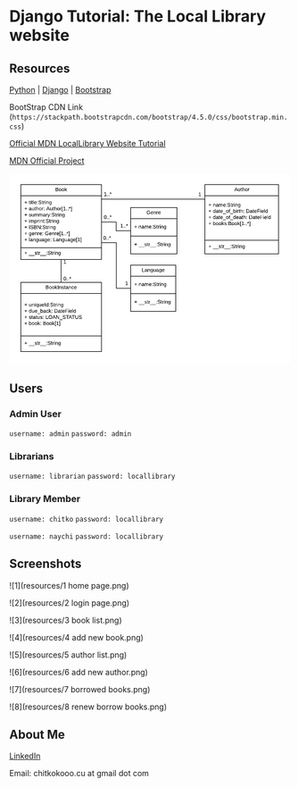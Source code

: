 # Django Tutorial: The Local Library website #

## Resources ##

[Python](https://www.python.org) | [Django](https://www.djangoproject.com) | [Bootstrap](https://getbootstrap.com)

BootStrap CDN Link (`https://stackpath.bootstrapcdn.com/bootstrap/4.5.0/css/bootstrap.min.css`)


[Official MDN LocalLibrary Website Tutorial](https://developer.mozilla.org/en-US/docs/Learn/Server-side/Django)

[MDN Official Project](https://github.com/mdn/django-locallibrary-tutorial)

![uml](resources/local_library_model_uml.png)

## Users ##

### Admin User ###
`username: admin`
`password: admin`

### Librarians ###
`username: librarian`
`password: locallibrary`

### Library Member ###
`username: chitko`
`password: locallibrary`

`username: naychi`
`password: locallibrary`


## Screenshots ##

![1](resources/1 home page.png)

![2](resources/2 login page.png)

![3](resources/3 book list.png)

![4](resources/4 add new book.png)

![5](resources/5 author list.png)

![6](resources/6 add new author.png)

![7](resources/7 borrowed books.png)

![8](resources/8 renew borrow books.png)


## About Me ##

[LinkedIn](https://www.linkedin.com/in/chitkokooo-cu/)

Email: chitkokooo.cu at gmail dot com